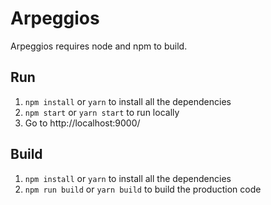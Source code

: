 # Arpeggios

Arpeggios requires node and npm to build.

## Run

1. `npm install` or `yarn` to install all the dependencies
2. `npm start` or `yarn start` to run locally
3. Go to http://localhost:9000/

## Build

1. `npm install` or `yarn` to install all the dependencies
2. `npm run build` or `yarn build` to build the production code